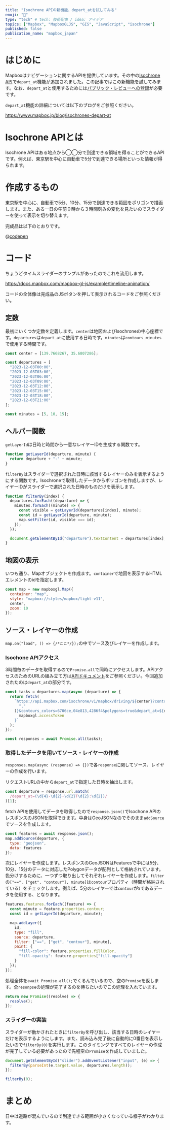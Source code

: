 ```yaml
---
title: "Isochrone APIの新機能、depart_atを試してみる"
emoji: "🚙"
type: "tech" # tech: 技術記事 / idea: アイデア
topics: ["Mapbox", "MapboxGLJS", "GIS", "JavaScript", "isochrone"]
published: false
publication_name: "mapbox_japan"
---
```


# はじめに

Mapboxはナビゲーションに関するAPIを提供しています。その中の[Isochrone API](https://docs.mapbox.com/api/navigation/isochrone/)で`depart_at`機能が追加されました。この記事ではこの新機能を試してみます。なお、`depart_at`と使用するためには[パブリック・レビューへの登録](https://www.mapbox.com/access/isochrones-depart-at)が必要です。

`depart_at`機能の詳細については以下のブログをご参照ください。

https://www.mapbox.jp/blog/isochrones-depart-at


# Isochrone APIとは
Isochrone APIはある地点から◯◯分で到達できる領域を得ることができるAPIです。例えば、東京駅を中心に自動車で5分で到達できる場所といった情報が得られます。

# 作成するもの
東京駅を中心に、自動車で5分、10分、15分で到達できる範囲をポリゴンで描画します。また、ある一日の午前０時から３時間刻みの変化を見たいのでスライダーを使って表示を切り替えます。

完成品は以下のとおりです。

@[codepen](https://codepen.io/OttyLab/pen/abXEWaR)


# コード

ちょうどタイムスライダーのサンプルがあったのでこれを流用します。

https://docs.mapbox.com/mapbox-gl-js/example/timeline-animation/

コードの全体像は完成品のJSボタンを押して表示されるコードをご参照ください。

## 定数

最初にいくつか定数を定義します。`center`は地図およびIsochroneの中心座標です。`departures`は`depart_at`に使用する日時です。`minutes`は`contours_minutes`で使用する時間です。

```JavaScript
const center = [139.7668267, 35.6807286];

const departures = [
  "2023-12-03T00:00",
  "2023-12-03T03:00",
  "2023-12-03T06:00",
  "2023-12-03T09:00",
  "2023-12-03T12:00",
  "2023-12-03T15:00",
  "2023-12-03T18:00",
  "2023-12-03T21:00"
];

const minutes = [5, 10, 15];
```

## ヘルパー関数
`getLayerId`は日時と時間から一意なレイヤーIDを生成する関数です。

```JavaScript
function getLayerId(departure, minute) {
  return departure + "-" + minute;
}
```

`filterBy`はスライダーで選択された日時に該当するレイヤーのみを表示するようにする関数です。Isochroneで取得したデータからポリゴンを作成しますが、レイヤーIDがスライダーで選択された日時のものだけを表示します。

```JavaScript
function filterBy(index) {
  departures.forEach((departure) => {
    minutes.forEach((minute) => {
      const visible = getLayerId(departures[index], minute);
      const id = getLayerId(departure, minute);
      map.setFilter(id, visible === id);
    });
  });

  document.getElementById("departure").textContent = departures[index];
}
```

## 地図の表示

いつも通り、Mapオブジェクトを作成ます。`container`で地図を表示するHTMLエレメントのidを指定します。

```JavaScript
const map = new mapboxgl.Map({
  container: "map",
  style: "mapbox://styles/mapbox/light-v11",
  center,
  zoom: 10
});
```

## ソース・レイヤーの作成
`map.on("load", () => {/*ここ*/});`の中でソース及びレイヤーを作成します。

### Isochone APIアクセス

3時間毎のデータを取得するので`Promise.all`で同時にアクセスします。APIアクセスのためのURLの組み立て方は[APIドキュメント](https://docs.mapbox.com/api/navigation/isochrone/#retrieve-isochrones-around-a-location)をご参照ください。今回追加されたのは`depart_at`の部分です。

```JavaScript
const tasks = departures.map(async (departure) => {
  return fetch(
    `https://api.mapbox.com/isochrone/v1/mapbox/driving/${center}?contours_minutes=${minutes.join(
      ","
    )}&contours_colors=6706ce,04e813,4286f4&polygons=true&depart_at=${departure}&access_token=${
      mapboxgl.accessToken
    }`
  );
});

const responses = await Promise.all(tasks);
```

### 取得したデータを用いてソース・レイヤーの作成

`responses.map(async (response) => {})`で各`response`に関してソース、レイヤーの作成を行います。

リクエストURLの中から`depart_at`で指定した日時を抽出します。
```JavaScript
const departure = response.url.match(
  /depart_at=(\d{4}-\d{2}-\d{2}T\d{2}:\d{2})/
)[1];
```

fetch APIを使用してデータを取得したので`response.json()`でIsochone APIのレスポンスのJSONを取得できます。中身はGeoJSONなのでそのまま`addSource`でソースを作成します。

```JavaScript
const features = await response.json();
map.addSource(departure, {
  type: "geojson",
  data: features
});
```

次にレイヤーを作成します。レスポンスのGeoJSONはFeaturesで中には5分、10分、15分のデータに対応したPolygonデータが配列として格納されています。色分けするために、一つずつ取り出してそれぞれレイヤーを作成します。`filter`の`["==", ["get", "contour"], minute]`は`contour`プロパティ（時間が格納されている）をチェックします。例えば、5分のレイヤーでは`contour`が`5`であるデータを使用する、となります。

```JavaScript
features.features.forEach((feature) => {
  const minute = feature.properties.contour;
  const id = getLayerId(departure, minute);

  map.addLayer({
    id,
    type: "fill",
    source: departure,
    filter: ["==", ["get", "contour"], minute],
    paint: {
      "fill-color": feature.properties.fillColor,
      "fill-opacity": feature.properties["fill-opacity"]
    }
  });
});
```

処理全体を`await Promise.all();`でくるんでいるので、空の`Promise`を返します。全`resonpse`の処理が完了するのを待ちたいのでこの処理を入れています。

```JavaScript
return new Promise((resolve) => {
  resolve();
});
```

### スライダーの実装

スライダーが動かされたときに`filterBy`を呼び出し、該当する日時のレイヤーだけを表示するようにします。また、読み込み完了後に自動的に0番目を表示したいので`filterBy(0)`を実行します。このタイミングですべてのレイヤーの作成が完了している必要があったので先程空の`Promise`を作成していました。

```JavaScript
document.getElementById("slider").addEventListener("input", (e) => {
  filterBy(parseInt(e.target.value, departures.length));
});

filterBy(0);
```

# まとめ

日中は道路が混んでいるので到達できる範囲が小さくなっている様子がわかります。